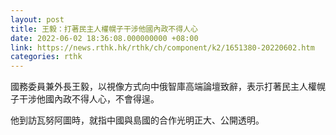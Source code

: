 ```yaml
---
layout: post
title: 王毅：打著民主人權幌子干涉他國內政不得人心
date: 2022-06-02 18:36:08.000000000 +08:00
link: https://news.rthk.hk/rthk/ch/component/k2/1651380-20220602.htm
categories: rthk
---
```


國務委員兼外長王毅，以視像方式向中俄智庫高端論壇致辭，表示打著民主人權幌子干涉他國內政不得人心，不會得逞。

他到訪瓦努阿圖時，就指中國與島國的合作光明正大、公開透明。

